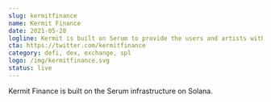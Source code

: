 ```yaml
---
slug: kermitfinance
name: Kermit Finance
date: 2021-05-28
logline: Kermit is built on Serum to provide the users and artists with the best trading experience that allows them to trade their favourite token/NFT on the most user-friendly UI.
cta: https://twitter.com/kermitfinance
category: defi, dex, exchange, spl
logo: /img/kermitfinance.svg
status: live
---
```


Kermit Finance is built on the Serum infrastructure on Solana.
